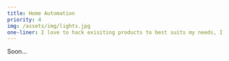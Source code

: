 ```yaml
---
title: Home Automation
priority: 4
img: /assets/img/lights.jpg
one-liner: I love to hack exisiting products to best suits my needs, I try to do that with my whole appartment
---
```

Soon...